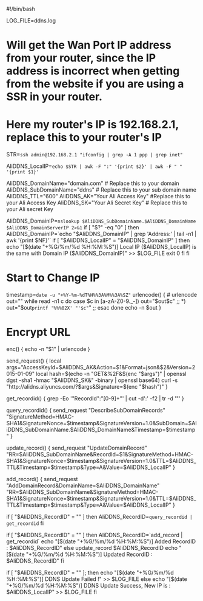 #!/bin/bash

LOG_FILE=ddns.log

# Will get the Wan Port IP address from your router, since the IP address is incorrect when getting from the website if you are using a SSR in your router. 
# Here my router's IP is 192.168.2.1, replace this to your router's IP
STR=`ssh admin@192.168.2.1 "ifconfig | grep -A 1 ppp | grep inet"`

AliDDNS_LocalIP=`echo $STR | awk -F ":" '{print $2}' | awk -F " " '{print $1}'`


AliDDNS_DomainName="domain.com" # Replace this to your domain
AliDDNS_SubDomainName="ddns"    # Replace this to your sub domain name
AliDDNS_TTL="600"
AliDDNS_AK="Your Ali Access Key" #Replace this to your Ali Access Key
AliDDNS_SK="Your Ali Secret Key" # Replace this to your Ali secret Key

AliDDNS_DomainIP=`nslookup $AliDDNS_SubDomainName.$AliDDNS_DomainName $AliDDNS_DomainServerIP 2>&1`
if [ "$?" -eq "0" ]
then
	AliDDNS_DomainIP=`echo "$AliDDNS_DomainIP" | grep 'Address:' | tail -n1 | awk '{print $NF}'`
	if [ "$AliDDNS_LocalIP" = "$AliDDNS_DomainIP" ]
	then
		echo "[$(date "+%G/%m/%d %H:%M:%S")] Local IP ($AliDDNS_LocalIP) is the same with Domain IP ($AliDDNS_DomainIP)" >> $LOG_FILE
		exit 0
	fi
fi

# Start to Change IP
timestamp=`date -u "+%Y-%m-%dT%H%%3A%M%%3A%SZ"` 
urlencode() {
	# urlencode <string>
	out="" 
	while read -n1 c 
	do 
		case $c in 
			[a-zA-Z0-9._-]) out="$out$c" ;; 
			*) out="$out`printf '%%%02X' "'$c"`" ;; 
		esac 
	done 
	echo -n $out
}

# Encrypt URL
enc() {
	echo -n "$1" | urlencode
}

send_request() {
	local args="AccessKeyId=$AliDDNS_AK&Action=$1&Format=json&$2&Version=2015-01-09"
	local hash=$(echo -n "GET&%2F&$(enc "$args")" | openssl dgst -sha1 -hmac "$AliDDNS_SK&" -binary | openssl base64)
	curl -s "http://alidns.aliyuncs.com/?$args&Signature=$(enc "$hash")"
}

get_recordid() {
	grep -Eo '"RecordId":"[0-9]+"' | cut -d':' -f2 | tr -d '"'
}

query_recordid() {
	send_request "DescribeSubDomainRecords" "SignatureMethod=HMAC-SHA1&SignatureNonce=$timestamp&SignatureVersion=1.0&SubDomain=$AliDDNS_SubDomainName.$AliDDNS_DomainName&Timestamp=$timestamp"
}

update_record() {
	send_request "UpdateDomainRecord" "RR=$AliDDNS_SubDomainName&RecordId=$1&SignatureMethod=HMAC-SHA1&SignatureNonce=$timestamp&SignatureVersion=1.0&TTL=$AliDDNS_TTL&Timestamp=$timestamp&Type=A&Value=$AliDDNS_LocalIP"
}

add_record() {
    send_request "AddDomainRecord&DomainName=$AliDDNS_DomainName" "RR=$AliDDNS_SubDomainName&SignatureMethod=HMAC-SHA1&SignatureNonce=$timestamp&SignatureVersion=1.0&TTL=$AliDDNS_TTL&Timestamp=$timestamp&Type=A&Value=$AliDDNS_LocalIP"
}

if [ "$AliDDNS_RecordID" = "" ]
then
    AliDDNS_RecordID=`query_recordid | get_recordid`
fi

if [ "$AliDDNS_RecordID" = "" ]
then
    AliDDNS_RecordID=`add_record | get_recordid`
    echo "[$(date "+%G/%m/%d %H:%M:%S")] Added RecordID : $AliDDNS_RecordID"
else
    update_record $AliDDNS_RecordID
    echo "[$(date "+%G/%m/%d %H:%M:%S")] Updated RecordID : $AliDDNS_RecordID"
fi

if [ "$AliDDNS_RecordID" = "" ]; then
    echo "[$(date "+%G/%m/%d %H:%M:%S")] DDNS Update Failed !"  >> $LOG_FILE
else
    echo "[$(date "+%G/%m/%d %H:%M:%S")] DDNS Update Success, New IP is : $AliDDNS_LocalIP"  >> $LOG_FILE
fi
